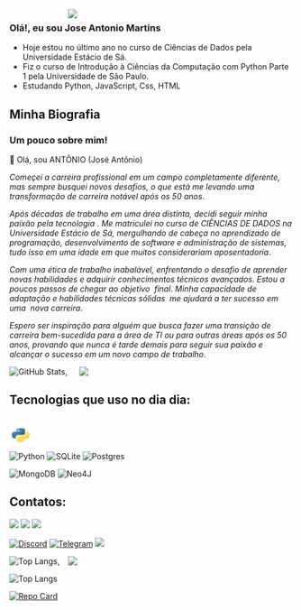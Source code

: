 <img src="https://github.com/JoseAntonioMartins/JoseAntonioMartins/assets/127061347/69af8c12-e346-4496-9030-f73b219436cd" min-width="400px" max-width="400px" width="400px" align="right">


### Olá!, eu sou Jose Antonio Martins

- Hoje estou no último ano no curso de Ciências de Dados pela Universidade Estácio de Sá.
- Fiz o curso de Introdução à Ciências da Computação com Python Parte 1 pela Universidade de São Paulo.
- Estudando Python, JavaScript, Css, HTML
## Minha Biografia 
### Um pouco  sobre mim!

 👋 Olá, sou ANTÔNIO (José Antônio)

*Começei a carreira profissional em um campo completamente diferente, mas sempre busquei novos desafios, o que está me levando uma transformação de carreira notável após os 50 anos*. 

*Após décadas de trabalho em uma área distinta, decidi seguir minha paixão pela tecnologia . Me matriculei no curso de CIÊNCIAS DE DADOS na Universidade Estácio de Sá, mergulhando de cabeça no aprendizado de programação, desenvolvimento de software e administração de sistemas, tudo isso em uma idade em que muitos considerariam aposentadoria*. 

*Com uma ética de trabalho inabalável, enfrentando o desafio de aprender novas habilidades e adquirir conhecimentos técnicos avançados. Estou a poucos passos de chegar ao objetivo  final*.
*Minha capacidade de adaptação e habilidades técnicas sólidas  me ajudará a ter sucesso em uma  nova carreira*.

*Espero ser inspiração para alguém que busca fazer uma transição de carreira bem-sucedida para a área de TI  ou para outras áreas após os 50 anos, provando que nunca é tarde demais para seguir sua paixão e alcançar o sucesso em um novo campo de trabalho*.


![GitHub Stats](https://github-readme-stats.vercel.app/api?username=JoseAntonioMartins&theme=transparent&bg_color=000&border_color=30A3DC&show_icons=true&icon_color=30A3DC&title_color=E94D5F&text_color=FFF),<img src="https://s3-nftrend-storage.s3.sa-east-1.amazonaws.com/wp-content/uploads/2022/01/03122437/pixel-jeff-matrix-s.gif" min-width="600px" max-width="400px" width="380px" align="right">


 ## Tecnologias que uso no dia dia:
 
<div style="display: inline_block"><br>
  
  <img align="center" alt="Rafa-Python" height="30" width="40" src="https://raw.githubusercontent.com/devicons/devicon/master/icons/python/python-original.svg">


![Python](https://img.shields.io/badge/Python-fff?style=for-the-badge&logo=python) ![SQLite](https://img.shields.io/badge/SQLite-fff?style=for-the-badge&logo=sqlite&logoColor=07405E) ![Postgres](https://img.shields.io/badge/postgres-%23316192.svg?style=for-the-badge&logo=postgresql&logoColor=white)

![MongoDB](https://img.shields.io/badge/MongoDB-%234ea94b.svg?style=for-the-badge&logo=mongodb&logoColor=white) ![Neo4J](https://img.shields.io/badge/Neo4j-008CC1?style=for-the-badge&logo=neo4j&logoColor=white)


  ## Contatos:


  <a href="https://www.instagram.com/joseantonimartinsoficial/" target="_blank"><img src="https://img.shields.io/badge/-Instagram-%23E4405F?style=for-the-badge&logo=instagram&logoColor=white" target="_blank"></a>
  <a href = "diasmelhores97@gmail.com"><img src="https://img.shields.io/badge/-Gmail-%23333?style=for-the-badge&logo=gmail&logoColor=white" target="_blank"></a>
  <a href="https://www.linkedin.com/in/jos%C3%A9-ant%C3%B4nio-silva-martins-/" target="_blank"><img src="https://img.shields.io/badge/-LinkedIn-%230077B5?style=for-the-badge&logo=linkedin&logoColor=white" target="_blank"></a> 

[![Discord](https://img.shields.io/badge/Discord-yelow?style=for-the-badge&logo=discord)](https://https://discord.com/channels/@antonio_dev/)
[![Telegram](https://img.shields.io/badge/Telegram-blue?style=for-the-badge&logo=telegram&logoColor=2CA5E0)](https://t.me/@JoseAntonio_dev)
<img src="https://img.shields.io/badge/-GitHub-181717?style=flat-square&logo=github" height="25"/>

![Top Langs](https://github-readme-stats.vercel.app/api/top-langs/?username=JoseAntonioMartins&hide_progress=true), <img src="https://github-production-user-asset-6210df.s3.amazonaws.com/97841160/263562401-9669836f-60c9-4239-87bb-5d8f7d60f008.png" min-width="400px" max-width="400px" width="400px" align="right"> 

![Top Langs](https://github-readme-stats-git-masterrstaa-rickstaa.vercel.app/api/top-langs/?username=JoseAntonioMartins&bg_color=000&border_color=30A3DC&title_color=E94D5F&text_color=FFF)

[![Repo Card](https://github-readme-stats.vercel.app/api/pin/?username=JoseAntonioMartins&repo=dio-lab-open-source&bg_color=000&border_color=30A3DC&show_icons=true&icon_color=30A3DC&title_color=E94D5F&text_color=FFF)](https://github.com/JoseAntonioMartins/dio-lab-open-source)


